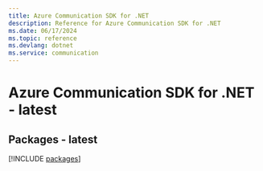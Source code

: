 ```yaml
---
title: Azure Communication SDK for .NET
description: Reference for Azure Communication SDK for .NET
ms.date: 06/17/2024
ms.topic: reference
ms.devlang: dotnet
ms.service: communication
---
```

# Azure Communication SDK for .NET - latest
## Packages - latest
[!INCLUDE [packages](communication-index.md)]